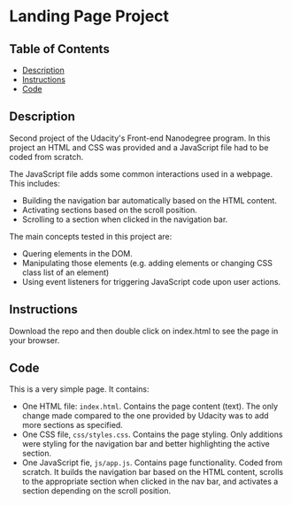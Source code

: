 # Landing Page Project

## Table of Contents

* [Description](#description)
* [Instructions](#instructions)
* [Code](#code)


## Description

Second project of the Udacity's Front-end Nanodegree program. In this project an HTML and CSS was provided and a JavaScript file had to be coded from scratch.

The JavaScript file adds some common interactions used in a webpage. This includes:
- Building the navigation bar automatically based on the HTML content.
- Activating sections based on the scroll position.
- Scrolling to a section when clicked in the navigation bar.

The main concepts tested in this project are:
- Quering elements in the DOM.
- Manipulating those elements (e.g. adding elements or changing CSS class list of an element)
- Using event listeners for triggering JavaScript code upon user actions.

## Instructions

Download the repo and then double click on index.html to see the page in your browser.

## Code

This is a very simple page. It contains:
- One HTML file: `index.html`. Contains the page content (text). The only change made compared to the one provided by Udacity was to add more sections as specified.
- One CSS file, `css/styles.css`. Contains the page styling. Only additions were styling for the navigation bar and better highlighting the active section.
- One JavaScript fie, `js/app.js`. Contains page functionality. Coded from scratch. It builds the navigation bar based on the HTML content, scrolls to the appropriate section when clicked in the nav bar, and activates a section depending on the scroll position.
